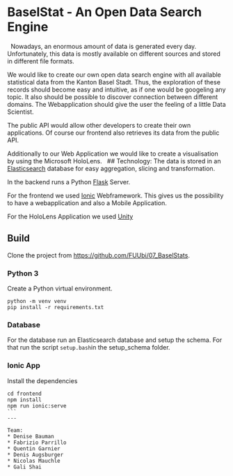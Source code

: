 # BaselStat - An Open Data Search Engine
 
Nowadays, an enormous amount of data is generated every day. Unfortunately, this data is mostly available on different sources and stored in different file formats.
 
 
We would like to create our own open data search engine with all available statistical data from the Kanton Basel Stadt.
Thus, the exploration of these records should become easy and intuitive, as if one would be googeling any topic.
It also should be possible to discover connection between different domains. The Webapplication should give the user the feeling of a little Data Scientist.
 
 
The public API would allow other developers to create their own applications. Of course our frontend also retrieves its data from the public API.
 
 
Additionally to our Web Application we would like to create a visualisation by using the Microsoft HoloLens.
 
## Technology:
The data is stored in an [Elasticsearch](https://www.elastic.co/) database for easy aggregation, slicing and transformation.

In the backend runs a Python [Flask](http://flask.pocoo.org/) Server.

For the frontend we used [Ionic](https://ionicframework.com/) Webframework. This gives us the possibility to have a webapplication and also a Mobile Application.

For the HoloLens Application we used [Unity](https://unity3d.com/de)

## Build
Clone the project from https://github.com/FUUbi/07_BaselStats.

### Python 3
Create a Python virtual environment.
```
python -m venv venv
pip install -r requirements.txt
```

### Database
For the database run an Elasticsearch database and setup the schema. For that run the script ```setup.bash```in the setup_schema folder.

### Ionic App
Install the dependencies
````
cd frontend
npm install
npm run ionic:serve
```
---

Team:
* Denise Bauman
* Fabrizio Parrillo
* Quentin Garnier
* Denis Augsburger
* Nicolas Mauchle
* Gali Shai
